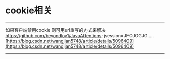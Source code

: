 # cookie相关

----------

如果客户端禁用cookie 则可用url重写的方式来解决  
    https://github.com/beyondlov1/JavaAttentions; jsession=JFOJOGJG.....  
[https://blog.csdn.net/wangjian5748/article/details/5096409](https://blog.csdn.net/wangjian5748/article/details/5096409)

----------

